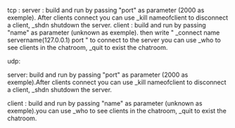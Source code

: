 tcp :
server : build and run by passing "port" as parameter (2000 as exemple). After clients connect you can use _kill nameofclient to disconnect a client, _shdn 
         shutdown the server.
client : build and run by passing "name" as parameter (unknown as exemple). then write " _connect name servername(127.0.0.1) port " to connect to the server 
         you can use _who to see clients in the chatroom, _quit to exist the chatroom. 

udp:

server: build and run by passing "port" as parameter (2000 as exemple).After clients connect you can use _kill nameofclient to disconnect a client, _shdn 
         shutdown the server.

client : build and run by passing "name" as parameter (unknown as exemple).you can use _who to see clients in the chatroom, _quit to exist the chatroom. 